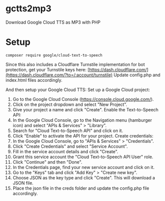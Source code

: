 # gctts2mp3
Download Google Cloud TTS as MP3 with PHP

# Setup
```
composer require google/cloud-text-to-speech
```
Since this also includes a Cloudflare Turnstile implementation for bot protection, get your Turnstile keys here: [https://dash.cloudflare.com/](https://dash.cloudflare.com/?to=/:account/turnstile)
Update config.php and index.html files accordingly.

And then setup your Google Cloud TTS:
Set up a Google Cloud project:
1. Go to the Google Cloud Console (https://console.cloud.google.com/).
2. Click on the project dropdown and select "New Project".
3. Give your project a name and click "Create".
Enable the Text-to-Speech API:
4. In the Google Cloud Console, go to the Navigation menu (hamburger icon) and select "APIs & Services" > "Library".
5. Search for "Cloud Text-to-Speech API" and click on it.
6. Click "Enable" to activate the API for your project.
Create credentials:
7. In the Google Cloud Console, go to "APIs & Services" > "Credentials".
8. Click "Create Credentials" and select "Service Account".
9. Fill in the service account details and click "Create".
10. Grant this service account the "Cloud Text-to-Speech API User" role.
11. Click "Continue" and then "Done".
12. In the Credentials page, find your new service account and click on it.
13. Go to the "Keys" tab and click "Add Key" > "Create new key".
14. Choose JSON as the key type and click "Create". This will download a JSON file.
15. Place the json file in the creds folder and update the config.php file accordingly.
